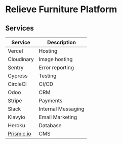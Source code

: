 # **Relieve Furniture Platform**

## Services

| Service    | Description        |
| ---------- | ------------------ |
| Vercel     | Hosting            |
| Cloudinary | Image hosting      |
| Sentry     | Error reporting    |
| Cypress    | Testing            |
| CircleCI   | CI/CD              |
| Odoo       | CRM                |
| Stripe     | Payments           |
| Slack      | Internal Messaging |
| Klavyio    | Email Marketing    |
| Heroku     | Database           |
| [Prismic.io](Prismic.md) | CMS                |
